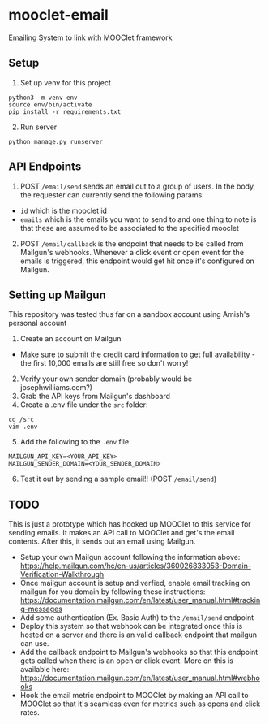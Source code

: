 # mooclet-email
Emailing System to link with MOOClet framework


## Setup

1. Set up venv for this project
```
python3 -m venv env
source env/bin/activate
pip install -r requirements.txt
```

2. Run server
```
python manage.py runserver
```

## API Endpoints

1. POST `/email/send` sends an email out to a group of users. In the body, the requester can currently send the following params:
  * `id` which is the mooclet id
  * `emails` which is the emails you want to send to and one thing to note is that these are assumed to be associated to the specified mooclet

2. POST `/email/callback` is the endpoint that needs to be called from Mailgun's webhooks. Whenever a click event or open event for the emails is triggered, this endpoint would get hit once it's configured on Mailgun.

## Setting up Mailgun
This repository was tested thus far on a sandbox account using Amish's personal account

1. Create an account on Mailgun
  * Make sure to submit the credit card information to get full availability - the first 10,000 emails are still free so don't worry!
2. Verify your own sender domain (probably would be josephwilliams.com?)
3. Grab the API keys from Mailgun's dashboard
4. Create a .env file under the `src` folder:
```
cd /src
vim .env
```
5. Add the following to the `.env` file
```
MAILGUN_API_KEY=<YOUR_API_KEY>
MAILGUN_SENDER_DOMAIN=<YOUR_SENDER_DOMAIN>
```
6. Test it out by sending a sample email!! (POST `/email/send`)

## TODO
This is just a prototype which has hooked up MOOClet to this service for sending emails. It makes an API call to MOOClet and get's the email contents. After this, it sends out an email using Mailgun. 

* Setup your own Mailgun account following the information above:
https://help.mailgun.com/hc/en-us/articles/360026833053-Domain-Verification-Walkthrough
* Once mailgun account is setup and verfied, enable email tracking on mailgun for you domain by following these instructions:
https://documentation.mailgun.com/en/latest/user_manual.html#tracking-messages
* Add some authentication (Ex. Basic Auth) to the `/email/send` endpoint
* Deploy this system so that webhook can be integrated once this is hosted on a server and there is an valid callback endpoint that mailgun can use.
* Add the callback endpoint to Mailgun's webhooks so that this endpoint gets called when there is an open or click event. More on this is available here:
https://documentation.mailgun.com/en/latest/user_manual.html#webhooks
* Hook the email metric endpoint to MOOClet by making an API call to MOOClet so that it's seamless even for metrics such as opens and click rates.
